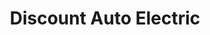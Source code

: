 ---
title: "Discount Auto Electric"
url: /modesto/discount-auto-electric-8th-street/
shop: car repair
---